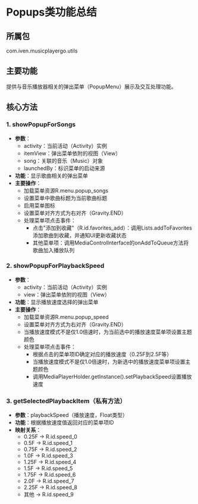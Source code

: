 # Popups类功能总结

## 所属包
com.iven.musicplayergo.utils

## 主要功能
提供与音乐播放器相关的弹出菜单（PopupMenu）展示及交互处理功能。

## 核心方法

### 1. showPopupForSongs
- **参数**：
  - activity：当前活动（Activity）实例
  - itemView：弹出菜单依附的视图（View）
  - song：关联的音乐（Music）对象
  - launchedBy：标识菜单的启动来源
- **功能**：显示歌曲相关的弹出菜单
- **主要操作**：
  - 加载菜单资源R.menu.popup_songs
  - 设置菜单中歌曲标题为当前歌曲标题
  - 启用菜单图标
  - 设置菜单对齐方式为右对齐（Gravity.END）
  - 处理菜单项点击事件：
    - 点击"添加到收藏"（R.id.favorites_add）：调用Lists.addToFavorites添加歌曲到收藏，并通知UI更新收藏状态
    - 其他菜单项：调用MediaControlInterface的onAddToQueue方法将歌曲加入播放队列

### 2. showPopupForPlaybackSpeed
- **参数**：
  - activity：当前活动（Activity）实例
  - view：弹出菜单依附的视图（View）
- **功能**：显示播放速度选择的弹出菜单
- **主要操作**：
  - 加载菜单资源R.menu.popup_speed
  - 设置菜单对齐方式为右对齐（Gravity.END）
  - 当播放速度模式不是仅1.0倍速时，为当前选中的播放速度菜单项设置主题颜色
  - 处理菜单项点击事件：
    - 根据点击的菜单项ID确定对应的播放速度（0.25F到2.5F等）
    - 当播放速度模式不是仅1.0倍速时，为新选中的播放速度菜单项设置主题颜色
    - 调用MediaPlayerHolder.getInstance().setPlaybackSpeed设置播放速度

### 3. getSelectedPlaybackItem（私有方法）
- **参数**：playbackSpeed（播放速度，Float类型）
- **功能**：根据播放速度值返回对应的菜单项ID
- **映射关系**：
  - 0.25F → R.id.speed_0
  - 0.5F → R.id.speed_1
  - 0.75F → R.id.speed_2
  - 1.0F → R.id.speed_3
  - 1.25F → R.id.speed_4
  - 1.5F → R.id.speed_5
  - 1.75F → R.id.speed_6
  - 2.0F → R.id.speed_7
  - 2.25F → R.id.speed_8
  - 其他 → R.id.speed_9
